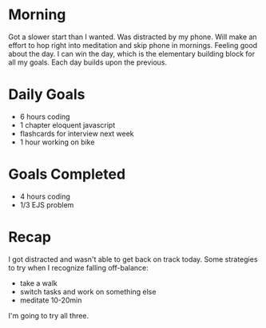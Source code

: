 # Morning
Got a slower start than I wanted. Was distracted by my phone. Will make an effort to hop right into meditation and skip phone in mornings. Feeling good about the day. I can win the day, which is the elementary building block for all my goals. Each day builds upon the previous. 

# Daily Goals
- 6 hours coding
- 1 chapter eloquent javascript
- flashcards for interview next week
- 1 hour working on bike

# Goals Completed
- 4 hours coding 
- 1/3 EJS problem

# Recap
I got distracted and wasn't able to get back on track today. Some strategies to try when I recognize falling off-balance:
- take a walk
- switch tasks and work on something else
- meditate 10-20min

I'm going to try all three.
